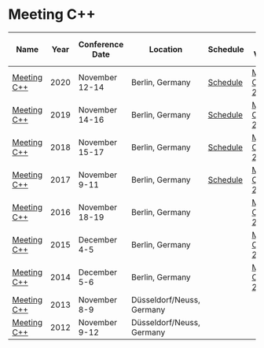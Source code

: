# Meeting C++

| Name                                                                        | Year | Conference<br>Date | Location                       | Schedule                                                          | Talk Videos                                                                                                                                                            | Lightning<br>Talk Videos                                                                                                               | Slides                                                                            | Video Channel                                                                                      |
| --------------------------------------------------------------------------- | ---- | ------------------ | ------------------------------ | ----------------------------------------------------------------- | ---------------------------------------------------------------------------------------------------------------------------------------------------------------------- | -------------------------------------------------------------------------------------------------------------------------------------- | --------------------------------------------------------------------------------- | -------------------------------------------------------------------------------------------------- |
| [Meeting C++](https://meetingcpp.com/)                                      | 2020 | November 12-14     | Berlin, Germany                | [Schedule](https://meetingcpp.com/2020/Schedule.html)             | [Meeting C++ 2020](https://www.youtube.com/playlist?list=PLRyNF2Y6sca0hXu0FG-5SP3lTI-g7srMW)                                                                           |                                                                                                                                        | [Slides](https://meetingcpp.com/mcpp/slides/?year=2020)                           | [YouTube](https://www.youtube.com/user/MeetingCPP/)                                                |
| [Meeting C++](https://meetingcpp.com/)                                      | 2019 | November 14-16     | Berlin, Germany                | [Schedule](https://www.meetingcpp.com/2019/Schedule.html)         | [Meeting C++ 2019](https://www.youtube.com/playlist?list=PLRyNF2Y6sca27wjBvjc5yg3F1QqZgazKb)                                                                           | [Meeting C++ 2019](https://www.youtube.com/playlist?list=PLRyNF2Y6sca1nKqNGjafqpTke8RmvZIji)                                           |                                                                                   | [YouTube](https://www.youtube.com/user/MeetingCPP/)                                                |
| [Meeting C++](https://meetingcpp.com/2018/)                                 | 2018 | November 15-17     | Berlin, Germany                | [Schedule](https://meetingcpp.com/2018/Schedule.html)             | [Meeting C++ 2018](https://www.youtube.com/playlist?list=PLRyNF2Y6sca3bxLLAojbEWaZ2DueRPZVy)                                                                           | [Meeting C++ 2018](https://www.youtube.com/playlist?list=PLRyNF2Y6sca2xj5RF5L5bzcUysQFVNOwQ)                                           | [Slides](https://meetingcpp.com/mcpp/slides/)                                     | [YouTube](https://www.youtube.com/user/MeetingCPP/)                                                |
| [Meeting C++](https://meetingcpp.com/2017/)                                 | 2017 | November 9-11      | Berlin, Germany                | [Schedule](https://meetingcpp.com/2017/Schedule.html)             | [Meeting C++ 2017](https://www.youtube.com/playlist?list=PLRyNF2Y6sca3EUO_RTNv5t7gUmppFl9R1)                                                                           |                                                                                                                                        | [Slides (zip)](https://meetingcpp.com/2017/slides_meetingcpp_2017.zip)            | [YouTube](https://www.youtube.com/user/MeetingCPP/)                                                |
| [Meeting C++](https://meetingcpp.com/)                                      | 2016 | November 18-19     | Berlin, Germany                |                                                                   | [Meeting C++ 2016](https://www.youtube.com/playlist?list=PLRyNF2Y6sca06lulacjysyu8RIwfKgYoY)                                                                           | [Meeting C++ 2016](https://www.youtube.com/user/MeetingCPP/search?query=%22Lightning+Talks+Meeting+C%2B%2B+2016%22)                    |                                                                                   | [YouTube](https://www.youtube.com/user/MeetingCPP/)                                                |
| [Meeting C++](https://meetingcpp.com/)                                      | 2015 | December 4-5       | Berlin, Germany                |                                                                   | [Meeting C++ 2015](https://www.youtube.com/playlist?list=PLRyNF2Y6sca0UKKZ2PTSwF3WrDjABQdcL)                                                                           | [Meeting C++ 2015](https://www.meetingcpp.com/meetingcpp/news/items/meeting-c-2015-all-lightning-talks-are-now-online-at-youtube.html) |                                                                                   | [YouTube](https://www.youtube.com/user/MeetingCPP/)                                                |
| [Meeting C++](https://meetingcpp.com/)                                      | 2014 | December 5-6       | Berlin, Germany                |                                                                   | [Meeting C++ 2014](https://www.youtube.com/playlist?list=PLRyNF2Y6sca0Luy-3XreR2l2aQ7Hf5ODl)                                                                           |                                                                                                                                        |                                                                                   | [YouTube](https://www.youtube.com/user/MeetingCPP/)                                                |
| [Meeting C++](https://meetingcpp.com/)                                      | 2013 | November 8-9       | Düsseldorf/Neuss, Germany      |                                                                   |                                                                                                                                                                        |                                                                                                                                        |                                                                                   | [YouTube](https://www.youtube.com/user/MeetingCPP/)                                                |
| [Meeting C++](https://meetingcpp.com/)                                      | 2012 | November 9-12      | Düsseldorf/Neuss, Germany      |                                                                   |                                                                                                                                                                        |                                                                                                                                        |                                                                                   | [YouTube](https://www.youtube.com/user/MeetingCPP/)                                                |
